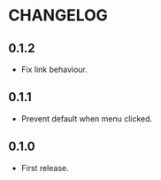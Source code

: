 # CHANGELOG

## 0.1.2

* Fix link behaviour.

## 0.1.1

* Prevent default when menu clicked.

## 0.1.0

* First release.
